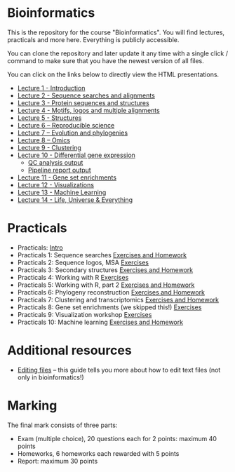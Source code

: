 # Bioinformatics

This is the repository for the course "Bioinformatics". You will find
lectures, practicals and more here. Everything is publicly accessible.

You can clone the repository and later update it any time with a single click / command to
make sure that you have the newest version of all files. 

You can click on the links below to directly view the HTML presentations.

 * [Lecture 1 - Introduction](https://january3.github.io/Bioinformatics/Lectures/lecture_01/weiner_BE_22_lecture_01.html)
 * [Lecture 2 - Sequence searches and alignments](https://january3.github.io/Bioinformatics/Lectures/lecture_02/weiner_BE_22_lecture_02.html)
 * [Lecture 3 - Protein sequences and structures](https://january3.github.io/Bioinformatics/Lectures/lecture_03/weiner_BE_22_lecture_03.html)
 * [Lecture 4 - Motifs, logos and multiple alignments](https://january3.github.io/Bioinformatics/Lectures/lecture_04/weiner_BE_22_lecture_04.html)
 * [Lecture 5 - Structures](https://january3.github.io/Bioinformatics/Lectures/lecture_05/weiner_BE_22_lecture_05.html)
 * [Lecture 6 – Reproducible science](https://january3.github.io/Bioinformatics/Lectures/lecture_06/weiner_BE_22_lecture_06.html)
 * [Lecture 7 – Evolution and phylogenies](https://january3.github.io/Bioinformatics/Lectures/lecture_07/weiner_BE_22_lecture_07.html)
 * [Lecture 8 – Omics](https://january3.github.io/Bioinformatics/Lectures/lecture_08/weiner_BE_22_lecture_08.html)
 * [Lecture 9 - Clustering](https://january3.github.io/Bioinformatics/Lectures/lecture_09/weiner_BE_22_lecture_09.html)
 * [Lecture 10 - Differential gene expression](https://january3.github.io/Bioinformatics/Lectures/lecture_10_090621/weiner_BE_22_lecture_09062021.html)
    * [QC analysis output](https://january3.github.io/Bioinformatics/Lectures/lecture_10_090621/multiqc.all_samples.all_mates.qc_report.html)
    * [Pipeline report output](https://january3.github.io/Bioinformatics/Datasets/GSE156063_report.html)
 * [Lecture 11 - Gene set enrichments](https://january3.github.io/Bioinformatics/Lectures/lecture_11/weiner_BE_22_lecture_11.html)
 * [Lecture 12 - Visualizations](https://january3.github.io/Bioinformatics/Lectures/lecture_12/weiner_BE_22_lecture_12_visualizations.html)
 * [Lecture 13 - Machine Learning](https://january3.github.io/Bioinformatics/Lectures/lecture_13/weiner_BE_22_lecture_13_ml.html)
 * [Lecture 14 - Life, Universe & Everything](https://january3.github.io/Bioinformatics/Lectures/lecture_14/weiner_BE_22_lecture_14_origin_of_life.html)

# Practicals

  * Practicals: [Intro](https://january3.github.io/Bioinformatics/Practicals/practicals_01/weiner_BE_22_practicals_01.html)
  * Practicals 1: Sequence searches [Exercises and Homework](https://january3.github.io/Bioinformatics/Practicals/practicals_01/weiner_BE_22_practicals_01_exercises.html)
  * Practicals 2: Sequence logos, MSA [Exercises](https://january3.github.io/Bioinformatics/Practicals/practicals_02/weiner_BE_22_practicals_02_exercises.html)
  * Practicals 3: Secondary structures [Exercises and Homework](https://january3.github.io/Bioinformatics/Practicals/practicals_03/weiner_BE_22_practicals_03.html) 
  * Practicals 4: Working with R [Exercises](https://january3.github.io/Bioinformatics/Practicals/practicals_04/weiner_BE_22_practicals_04_exercises.html)
  * Practicals 5: Working with R, part 2 [Exercises and Homework](https://january3.github.io/Bioinformatics/Practicals/practicals_05/weiner_BE_22_practicals_05.html)
  * Practicals 6: Phylogeny reconstruction [Exercises and Homework](https://january3.github.io/Bioinformatics/Practicals/practicals_06/weiner_BE_22_practicals_06.html)
  * Practicals 7: Clustering and transcriptomics [Exercises and Homework](https://january3.github.io/Bioinformatics/Practicals/practicals_07/weiner_BE_22_practicals_07_exercises.html)
  * Practicals 8: Gene set enrichments (we skipped this!) [Exercises](https://january3.github.io/Bioinformatics/Practicals/practicals_08/weiner_BE_22_practicals_08_exercises.html)
  * Practicals 9: Visualization workshop [Exercises](https://january3.github.io/Bioinformatics/Practicals/practicals_09/weiner_BE_22_practicals_09_exercises.html)
  * Practicals 10: Machine learning [Exercises and Homework](https://january3.github.io/Bioinformatics/Practicals/practicals_10/weiner_BE_22_practicals_10_ml.html)

# Additional resources

 * [Editing files](https://github.com/january3/Bioinformatics/blob/main/Resources/Editing_files/editing_text_files.pdf) – this guide tells you more about how to edit text files (not only in bioinformatics!)

# Marking

  The final mark consists of three parts:

   * Exam (multiple choice), 20 questions each for 2 points: maximum 40 points
   * Homeworks, 6 homeworks each rewarded with 5 points
   * Report: maximum 30 points


